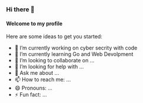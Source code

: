 ### Hi there 👋
#### Welcome to my profile


Here are some ideas to get you started:

- 🔭 I’m currently working on cyber secrity with code
- 🌱 I’m currently learning Go and Web Devolpment 
- 👯 I’m looking to collaborate on ...
- 🤔 I’m looking for help with ...
- 💬 Ask me about ...
- 📫 How to reach me: ...
- 😄 Pronouns: ...
- ⚡ Fun fact: ...
